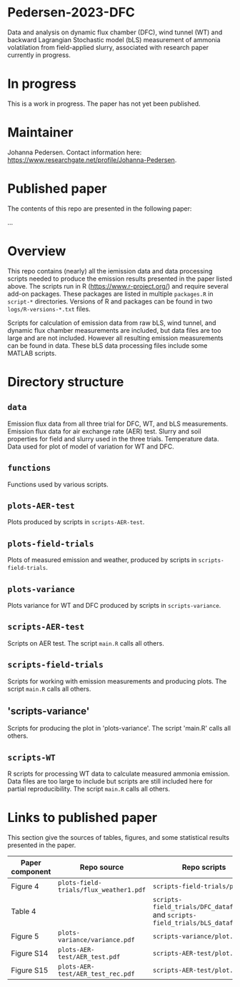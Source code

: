 # Pedersen-2023-DFC
Data and analysis on dynamic flux chamber (DFC), wind tunnel (WT) and backward Lagrangian Stochastic model (bLS) measurement of ammonia volatilation from field-applied slurry, associated with research paper currently in progress.

# In progress
This is a work in progress.
The paper has not yet been published.

# Maintainer
Johanna Pedersen.
Contact information here: <https://www.researchgate.net/profile/Johanna-Pedersen>.

# Published paper
The contents of this repo are presented in the following paper:

...


# Overview
This repo contains (nearly) all the iemission data and data processing scripts needed to produce the emission results presented in the paper listed above.
The scripts run in R (<https://www.r-project.org/>) and require several add-on packages.
These packages are listed in multiple `packages.R` in `script-*` directories.
Versions of R and packages can be found in two `logs/R-versions-*.txt` files.

Scripts for calculation of emission data from raw bLS, wind tunnel, and dynamic flux chamber measurements are included, but data files are too large and are not included. 
However all resulting emission measurements can be found in data.
These bLS data processing files include some MATLAB scripts.

# Directory structure

## `data`
Emission flux data from all three trial for DFC, WT, and bLS measurements.
Emission flux data for air exchange rate (AER) test. 
Slurry and soil properties for field and slurry used in the three trials. 
Temperature data. 
Data used for plot of model of variation for WT and DFC. 

## `functions`
Functions used by various scripts.

## `plots-AER-test`
Plots produced by scripts in `scripts-AER-test`.

## `plots-field-trials`
Plots of measured emission and weather, produced by scripts in `scripts-field-trials`.

## `plots-variance`
Plots variance for WT and DFC produced by scripts in `scripts-variance`.

## `scripts-AER-test`
Scripts on AER test.
The script `main.R` calls all others.

## `scripts-field-trials`
Scripts for working with emission measurements and producing plots.
The script `main.R` calls all others.

## 'scripts-variance'
Scripts for producing the plot in 'plots-variance'. 
The script 'main.R' calls all others. 

## `scripts-WT`
R scripts for processing WT data to calculate measured ammonia emission. 
Data files are too large to include but scripts are still included here for partial reproducibility.
The script `main.R` calls all others. 

# Links to published paper
This section give the sources of tables, figures, and some statistical results presented in the paper.

| Paper component          |  Repo source                             |  Repo scripts             |
|-----------------         |-----------------                         |---------------            |
|    Figure 4              | `plots-field-trials/flux_weather1.pdf`       | `scripts-field-trials/plot.R` |
|    Table 4             |           | `scripts-field_trials/DFC_dataframe.R` and `scripts-field_trials/bLS_dataframe.R`      |
|    Figure 5              | `plots-variance/variance.pdf`      | `scripts-variance/plot.R`   |
| Figure S14 | `plots-AER-test/AER_test.pdf`                       | `scripts-AER-test/plot.R`|
| Figure S15  | `plots-AER-test/AER_test_rec.pdf`                    | `scripts-AER-test/plot.R` |
